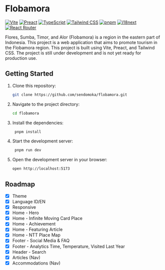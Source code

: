 # Flobamora

[![Vite](https://img.shields.io/badge/Vite-2.0.0-646CFF?style=flat-square&logo=vite)](https://vitejs.dev)
[![Preact](https://img.shields.io/badge/Preact-10.5.13-673AB8?style=flat-square&logo=preact)](https://preactjs.com)
[![TypeScript](https://img.shields.io/badge/TypeScript-4.3.5-3178C6?style=flat-square&logo=typescript)](https://www.typescriptlang.org)
[![Tailwind CSS](https://img.shields.io/badge/Tailwind%20CSS-2.2.19-38B2AC?style=flat-square&logo=tailwind-css)](https://tailwindcss.com)
[![pnpm](https://img.shields.io/badge/pnpm-6.7.1-FF6D5A?style=flat-square&logo=pnpm)](https://pnpm.io)
[![i18next](https://img.shields.io/badge/i18next-20.3.1-FF6D5A?style=flat-square&logo=i18next)](https://www.i18next.com)
[![React Router](https://img.shields.io/badge/React%20Router-6.0.0-CA4245?style=flat-square&logo=react-router)](https://reactrouter.com)


Flores, Sumba, Timor, and Alor (Flobamora) is a region in the eastern part of Indonesia. This project is a web application that aims to promote tourism in the Flobamora region. This project is built using Vite, Preact, and Tailwind CSS. The project is still under development and is not yet ready for production use.

## Getting Started

1. Clone this repository:

   ```bash
   git clone https://github.com/sendomoka/flobamora.git
    ```

2. Navigate to the project directory:

   ```bash
   cd flobamora
   ```

3. Install the dependencies:

   ```bash
    pnpm install
   ```

4. Start the development server:

   ```bash
    pnpm run dev
    ```

5. Open the development server in your browser:

   ```bash
   open http://localhost:5173
   ```

## Roadmap

- [x] Theme
- [x] Language ID/EN
- [x] Responsive
- [x] Home - Hero
- [x] Home - Infinite Moving Card Place
- [x] Home - Achievement
- [x] Home - Featuring Article
- [x] Home - NTT Place Map
- [x] Footer - Social Media & FAQ
- [x] Footer - Analytics Time, Temperature, Visited Last Year
- [x] Header - Search
- [x] Articles (Nav)
- [x] Accommodations (Nav)
